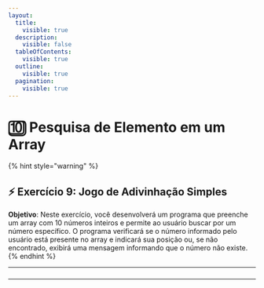 ```yaml
---
layout:
  title:
    visible: true
  description:
    visible: false
  tableOfContents:
    visible: true
  outline:
    visible: true
  pagination:
    visible: true
---
```


# 🔟 Pesquisa de Elemento em um Array

{% hint style="warning" %}
## ⚡️ Exercício 9:  Jogo de Adivinhação Simples



**Objetivo**: Neste exercício, você desenvolverá um programa que preenche um array com 10 números inteiros e permite ao usuário buscar por um número específico. O programa verificará se o número informado pelo usuário está presente no array e indicará sua posição ou, se não encontrado, exibirá uma mensagem informando que o número não existe.
{% endhint %}



***



###



***

